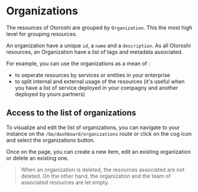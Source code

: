 # Organizations

The resources of Otoroshi are grouped by `Organization`. This the most high level for grouping resources.

An organization have a unique `id`, a `name` and a `description`. As all Otoroshi resources, an Organization have a list of tags and metadata associated.

For example, you can use the organizations as a mean of :

* to seperate resources by services or entities in your enterprise
* to split internal and external usage of the resources (it's useful when you have a list of service deployed in your compagny and another deployed by yours partners)

## Access to the list of organizations

To visualize and edit the list of organizations, you can navigate to your instance on the `/bo/dashboard/organizations` route or click on the cog icon and select the organizations button.

Once on the page, you can create a new item, edit an existing organization or delete an existing one.

> When an organization is deleted, the resources associated are not deleted. On the other hand, the organization and the team of associated resources are let empty.